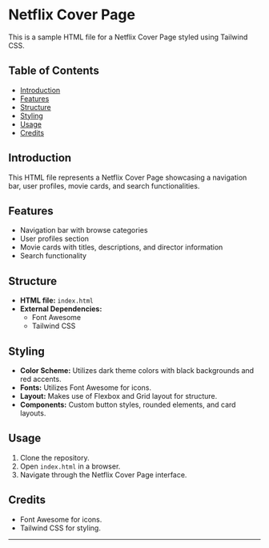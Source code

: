 # Netflix Cover Page

This is a sample HTML file for a Netflix Cover Page styled using Tailwind CSS.

## Table of Contents
- [Introduction](#introduction)
- [Features](#features)
- [Structure](#structure)
- [Styling](#styling)
- [Usage](#usage)
- [Credits](#credits)

## Introduction
This HTML file represents a Netflix Cover Page showcasing a navigation bar, user profiles, movie cards, and search functionalities.

## Features
- Navigation bar with browse categories
- User profiles section
- Movie cards with titles, descriptions, and director information
- Search functionality

## Structure
- **HTML file:** `index.html`
- **External Dependencies:** 
  - Font Awesome
  - Tailwind CSS

## Styling
- **Color Scheme:** Utilizes dark theme colors with black backgrounds and red accents.
- **Fonts:** Utilizes Font Awesome for icons.
- **Layout:** Makes use of Flexbox and Grid layout for structure.
- **Components:** Custom button styles, rounded elements, and card layouts.

## Usage
1. Clone the repository.
2. Open `index.html` in a browser.
3. Navigate through the Netflix Cover Page interface.

## Credits
- Font Awesome for icons.
- Tailwind CSS for styling.

---
